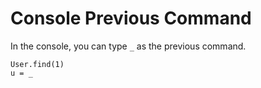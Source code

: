 Console Previous Command
========================

In the console, you can type `_` as the previous command.

```
User.find(1)
u = _
```
